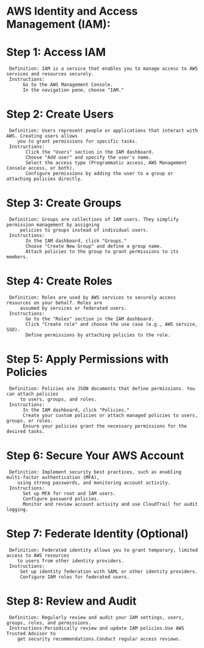 # AWS Identity and Access Management (IAM):

# Step 1: Access IAM
     Definition: IAM is a service that enables you to manage access to AWS services and resources securely.
     Instructions:
          Go to the AWS Management Console.
          In the navigation pane, choose "IAM."

# Step 2: Create Users
     Definition: Users represent people or applications that interact with AWS. Creating users allows 
        you to grant permissions for specific tasks.
     Instructions:
           Click the "Users" section in the IAM dashboard.
           Choose "Add user" and specify the user's name.
           Select the access type (Programmatic access, AWS Management Console access, or both).
           Configure permissions by adding the user to a group or attaching policies directly.

# Step 3: Create Groups
     Definition: Groups are collections of IAM users. They simplify permission management by assigning 
         policies to groups instead of individual users.
     Instructions:
           In the IAM dashboard, click "Groups."
           Choose "Create New Group" and define a group name.
           Attach policies to the group to grant permissions to its members.

# Step 4: Create Roles
     Definition: Roles are used by AWS services to securely access resources on your behalf. Roles are 
         assumed by services or federated users.
     Instructions:
           Go to the "Roles" section in the IAM dashboard.
           Click "Create role" and choose the use case (e.g., AWS service, SSO).
           Define permissions by attaching policies to the role.

# Step 5: Apply Permissions with Policies
     Definition: Policies are JSON documents that define permissions. You can attach policies 
         to users, groups, and roles.
     Instructions:
          In the IAM dashboard, click "Policies."
          Create your custom policies or attach managed policies to users, groups, or roles.
          Ensure your policies grant the necessary permissions for the desired tasks.

# Step 6: Secure Your AWS Account
     Definition: Implement security best practices, such as enabling multi-factor authentication (MFA), 
        using strong passwords, and monitoring account activity.
     Instructions:
          Set up MFA for root and IAM users.
          Configure password policies.
          Monitor and review account activity and use CloudTrail for audit logging.

# Step 7: Federate Identity (Optional)
     Definition: Federated identity allows you to grant temporary, limited access to AWS resources 
        to users from other identity providers.
     Instructions:
         Set up identity federation with SAML or other identity providers.
         Configure IAM roles for federated users.

# Step 8: Review and Audit
     Definition: Regularly review and audit your IAM settings, users, groups, roles, and permissions.
     Instructions:Periodically review and update IAM policies.Use AWS Trusted Advisor to
        get security recommendations.Conduct regular access reviews.
